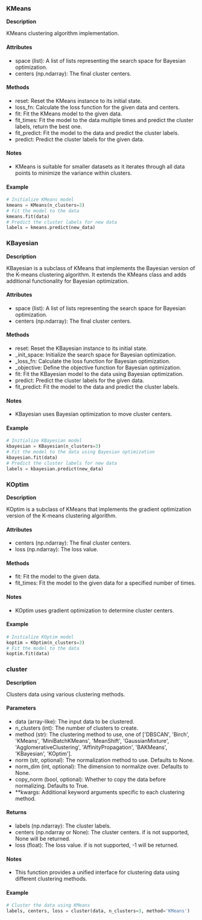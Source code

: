 ### KMeans
**Description**

KMeans clustering algorithm implementation.

#### Attributes
- space (list): A list of lists representing the search space for Bayesian optimization.
- centers (np.ndarray): The final cluster centers.

#### Methods
- reset: Reset the KMeans instance to its initial state.
- loss_fn: Calculate the loss function for the given data and centers.
- fit: Fit the KMeans model to the given data.
- fit_times: Fit the model to the data multiple times and predict the cluster labels, return the best one.
- fit_predict: Fit the model to the data and predict the cluster labels.
- predict: Predict the cluster labels for the given data.

#### Notes
- KMeans is suitable for smaller datasets as it iterates through all data points to minimize the variance within clusters.

#### Example
```python
# Initialize KMeans model
kmeans = KMeans(n_clusters=3)
# Fit the model to the data
kmeans.fit(data)
# Predict the cluster labels for new data
labels = kmeans.predict(new_data)
```

### KBayesian
**Description**

KBayesian is a subclass of KMeans that implements the Bayesian version of the K-means clustering algorithm. It extends the KMeans class and adds additional functionality for Bayesian optimization.

#### Attributes
- space (list): A list of lists representing the search space for Bayesian optimization.
- centers (np.ndarray): The final cluster centers.

#### Methods
- reset: Reset the KBayesian instance to its initial state.
- _init_space: Initialize the search space for Bayesian optimization.
- _loss_fn: Calculate the loss function for Bayesian optimization.
- _objective: Define the objective function for Bayesian optimization.
- fit: Fit the KBayesian model to the data using Bayesian optimization.
- predict: Predict the cluster labels for the given data.
- fit_predict: Fit the model to the data and predict the cluster labels.

#### Notes
- KBayesian uses Bayesian optimization to move cluster centers.

#### Example
```python
# Initialize KBayesian model
kbayesian = KBayesian(n_clusters=3)
# Fit the model to the data using Bayesian optimization
kbayesian.fit(data)
# Predict the cluster labels for new data
labels = kbayesian.predict(new_data)
```

### KOptim
**Description**

KOptim is a subclass of KMeans that implements the gradient optimization version of the K-means clustering algorithm.

#### Attributes
- centers (np.ndarray): The final cluster centers.
- loss (np.ndarray): The loss value.

#### Methods
- fit: Fit the model to the given data.
- fit_times: Fit the model to the given data for a specified number of times.

#### Notes
- KOptim uses gradient optimization to determine cluster centers.

#### Example
```python
# Initialize KOptim model
koptim = KOptim(n_clusters=3)
# Fit the model to the data
koptim.fit(data)
```

### cluster
**Description**

Clusters data using various clustering methods.

#### Parameters
- data (array-like): The input data to be clustered.
- n_clusters (int): The number of clusters to create.
- method (str): The clustering method to use, one of ['DBSCAN', 'Birch', 'KMeans', 'MiniBatchKMeans', 'MeanShift', 'GaussianMixture', 'AgglomerativeClustering', 'AffinityPropagation', 'BAKMeans', 'KBayesian', 'KOptim'].
- norm (str, optional): The normalization method to use. Defaults to None.
- norm_dim (int, optional): The dimension to normalize over. Defaults to None.
- copy_norm (bool, optional): Whether to copy the data before normalizing. Defaults to True.
- **kwargs: Additional keyword arguments specific to each clustering method.

#### Returns
- labels (np.ndarray): The cluster labels.
- centers (np.ndarray or None): The cluster centers. if is not supported, None will be returned.
- loss (float): The loss value. if is not supported, -1 will be returned.

#### Notes
- This function provides a unified interface for clustering data using different clustering methods.

#### Example
```python
# Cluster the data using KMeans
labels, centers, loss = cluster(data, n_clusters=3, method='KMeans')
```